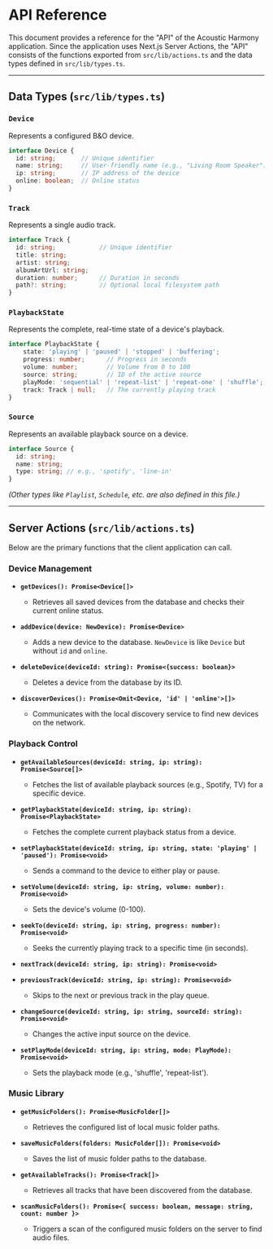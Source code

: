 # API Reference

This document provides a reference for the "API" of the Acoustic Harmony application. Since the application uses Next.js Server Actions, the "API" consists of the functions exported from `src/lib/actions.ts` and the data types defined in `src/lib/types.ts`.

---

## Data Types (`src/lib/types.ts`)

### `Device`
Represents a configured B&O device.
```ts
interface Device {
  id: string;       // Unique identifier
  name: string;     // User-friendly name (e.g., "Living Room Speaker")
  ip: string;       // IP address of the device
  online: boolean;  // Online status
}
```

### `Track`
Represents a single audio track.
```ts
interface Track {
  id: string;            // Unique identifier
  title: string;
  artist: string;
  albumArtUrl: string;
  duration: number;      // Duration in seconds
  path?: string;         // Optional local filesystem path
}
```

### `PlaybackState`
Represents the complete, real-time state of a device's playback.
```ts
interface PlaybackState {
    state: 'playing' | 'paused' | 'stopped' | 'buffering';
    progress: number;      // Progress in seconds
    volume: number;        // Volume from 0 to 100
    source: string;        // ID of the active source
    playMode: 'sequential' | 'repeat-list' | 'repeat-one' | 'shuffle';
    track: Track | null;   // The currently playing track
}
```

### `Source`
Represents an available playback source on a device.
```ts
interface Source {
  id: string;
  name: string;
  type: string; // e.g., 'spotify', 'line-in'
}
```

*(Other types like `Playlist`, `Schedule`, etc. are also defined in this file.)*

---

## Server Actions (`src/lib/actions.ts`)

Below are the primary functions that the client application can call.

### Device Management

- **`getDevices(): Promise<Device[]>`**
  - Retrieves all saved devices from the database and checks their current online status.

- **`addDevice(device: NewDevice): Promise<Device>`**
  - Adds a new device to the database. `NewDevice` is like `Device` but without `id` and `online`.

- **`deleteDevice(deviceId: string): Promise<{success: boolean}>`**
  - Deletes a device from the database by its ID.

- **`discoverDevices(): Promise<Omit<Device, 'id' | 'online'>[]>`**
  - Communicates with the local discovery service to find new devices on the network.

### Playback Control

- **`getAvailableSources(deviceId: string, ip: string): Promise<Source[]>`**
  - Fetches the list of available playback sources (e.g., Spotify, TV) for a specific device.

- **`getPlaybackState(deviceId: string, ip: string): Promise<PlaybackState>`**
  - Fetches the complete current playback status from a device.

- **`setPlaybackState(deviceId: string, ip: string, state: 'playing' | 'paused'): Promise<void>`**
  - Sends a command to the device to either play or pause.

- **`setVolume(deviceId: string, ip: string, volume: number): Promise<void>`**
  - Sets the device's volume (0-100).

- **`seekTo(deviceId: string, ip: string, progress: number): Promise<void>`**
  - Seeks the currently playing track to a specific time (in seconds).

- **`nextTrack(deviceId: string, ip: string): Promise<void>`**
- **`previousTrack(deviceId: string, ip: string): Promise<void>`**
  - Skips to the next or previous track in the play queue.

- **`changeSource(deviceId: string, ip: string, sourceId: string): Promise<void>`**
  - Changes the active input source on the device.

- **`setPlayMode(deviceId: string, ip: string, mode: PlayMode): Promise<void>`**
  - Sets the playback mode (e.g., 'shuffle', 'repeat-list').

### Music Library

- **`getMusicFolders(): Promise<MusicFolder[]>`**
  - Retrieves the configured list of local music folder paths.

- **`saveMusicFolders(folders: MusicFolder[]): Promise<void>`**
  - Saves the list of music folder paths to the database.

- **`getAvailableTracks(): Promise<Track[]>`**
  - Retrieves all tracks that have been discovered from the database.

- **`scanMusicFolders(): Promise<{ success: boolean, message: string, count: number }>`**
  - Triggers a scan of the configured music folders on the server to find audio files.

